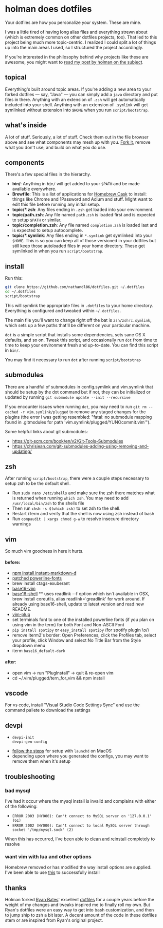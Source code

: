 # holman does dotfiles

Your dotfiles are how you personalize your system. These are mine.

I was a little tired of having long alias files and everything strewn about
(which is extremely common on other dotfiles projects, too). That led to this
project being much more topic-centric. I realized I could split a lot of things
up into the main areas I used, so I structured the project accordingly.

If you're interested in the philosophy behind why projects like these are
awesome, you might want to [read my post by holman on the
subject](http://zachholman.com/2010/08/dotfiles-are-meant-to-be-forked/).

## topical

Everything's built around topic areas. If you're adding a new area to your
forked dotfiles — say, "Java" — you can simply add a `java` directory and put
files in there. Anything with an extension of `.zsh` will get automatically
included into your shell. Anything with an extension of `.symlink` will get
symlinked without extension into `$HOME` when you run `script/bootstrap`.

## what's inside

A lot of stuff. Seriously, a lot of stuff. Check them out in the file browser
above and see what components may mesh up with you.
[Fork it](https://github.com/holman/dotfiles/fork), remove what you don't
use, and build on what you do use.

## components

There's a few special files in the hierarchy.

- **bin/**: Anything in `bin/` will get added to your `$PATH` and be made
  available everywhere.
- **Brewfile**: This is a list of applications for [Homebrew Cask](http://caskroom.io) to install: things like Chrome and 1Password and Adium and stuff. Might want to edit this file before running any initial setup.
- **topic/\*.zsh**: Any files ending in `.zsh` get loaded into your
  environment.
- **topic/path.zsh**: Any file named `path.zsh` is loaded first and is
  expected to setup `$PATH` or similar.
- **topic/completion.zsh**: Any file named `completion.zsh` is loaded
  last and is expected to setup autocomplete.
- **topic/\*.symlink**: Any files ending in `*.symlink` get symlinked into
  your `$HOME`. This is so you can keep all of those versioned in your dotfiles
  but still keep those autoloaded files in your home directory. These get
  symlinked in when you run `script/bootstrap`.

## install

Run this:

```sh
git clone https://github.com/nathandl86/dotfiles.git ~/.dotfiles
cd ~/.dotfiles
script/bootstrap
```

This will symlink the appropriate files in `.dotfiles` to your home directory.
Everything is configured and tweaked within `~/.dotfiles`.

The main file you'll want to change right off the bat is `zsh/zshrc.symlink`,
which sets up a few paths that'll be different on your particular machine.

`dot` is a simple script that installs some dependencies, sets sane OS X
defaults, and so on. Tweak this script, and occasionally run `dot` from
time to time to keep your environment fresh and up-to-date. You can find
this script in `bin/`.

You may find it necessary to run `dot` after running `script/bootstrap`

## submodules

There are a handful of submodules in config.symlink and vim.symlink that should be setup by the dot command
but if not, they can be initialized or updated by running `git submodule update --init --recursive`

If you encounter issues when running `dot`, you may need to run `git rm --cached -r vim.symlink/plugged`
to remove any staged changes for the plugins (the error i was getting resembled: "fatal:
no submodule mapping found in .gitmodules for path 'vim.symlink/plugged/YUNOcommit.vim'").

Some helpful links about git submodules:
* https://git-scm.com/book/en/v2/Git-Tools-Submodules
* https://chrisjean.com/git-submodules-adding-using-removing-and-updating/

## zsh

After running `script/bootstrap`, there were a couple steps necessary to setup zsh to be the default shell.

* Run `sudo nano /etc/shells` and make sure the zsh there matches what is returned when
running `which zsh`. You may need to add `/usr/local/bin/zsh` to the shells file
* Then run `chsh -s $(which zsh)` to set zsh to the shell.
* Restart iTerm and verify that the shell is now using zsh instead of bash
* Run `compaudit | xargs chmod g-w` to resolve insecure directory warnings

## vim

So much vim goodness in here it hurts.

#### before:
* [npm install instant-markdown-d](https://www.npmjs.com/package/instant-markdown-d)
* [patched powerline-fonts](https://github.com/powerline/fonts)
* brew install ctags-exuberant
* [base16-vim](https://github.com/chriskempson/base16-vim)
* [base16-shell](https://github.com/chriskempson/base16-shell)
** uses readlink --f option which isn't available in OSX, brew install coreutils, alias readlink='greadlink' for work around. If already using base16-shell, update to latest version and read new README.
* [vim-plug](https://github.com/junegunn/vim-plug)
* set terminals font to one of the installed powerline fonts (if you plan on using vim in the term) for both Font and Non-ASCII Font
* `pip install spotipy` or `easy_install spotipy` (for spotify plugin \o/)
* remove iterm2's border: Open Preferences, click the Profiles tab, select your profile, click Window and select No Title Bar from the Style dropdown menu
* iterm `base16_default-dark`

#### after:
* open vim -> run "PlugInstall" -> quit & re-open vim
* cd ~/.vim/plugged/tern_for_vim && npm install

## vscode

For vs code, install "Visual Studio Code Settings Sync" and use the command pallete to download the settings

## devpi

* ```
  devpi-init
  devpi-gen-config
  ```
* [follow the steps](https://devpi.net/docs/devpi/devpi/stable/+doc/quickstart-server.html#launchd-start-at-bootup-on-mac-os-x) for setup with `launchd` on MacOS
* depending upon where you generated the configs, you may want to remove them when it's setup

## troubleshooting

### bad mysql
I've had it occur where the mysql install is invalid and complains with either of the following:
  - `ERROR 2003 (HY000): Can't connect to MySQL server on '127.0.0.1' (61)`
  - `ERROR 2002 (HY000): Can't connect to local MySQL server through socket '/tmp/mysql.sock' (2)`

When this has occurred, I've been able to [clean and reinstall](https://medium.com/@at0dd/install-mysql-5-7-on-mac-os-mojave-cd07ec936034) completely to resolve

### want vim with lua and other options
Homebrew removed or has modified the way install options are supplied. I've been able to use [this](https://github.com/skwp/dotfiles/issues/817#issuecomment-496861257) to successfully install

## thanks

Holman forked [Ryan Bates](http://github.com/ryanb)' excellent
[dotfiles](http://github.com/ryanb/dotfiles) for a couple years before the
weight of my changes and tweaks inspired me to finally roll my own. But Ryan's
dotfiles were an easy way to get into bash customization, and then to jump ship
to zsh a bit later. A decent amount of the code in these dotfiles stem or are
inspired from Ryan's original project.
